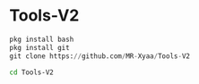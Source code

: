 # Tools-V2
```python
pkg install bash
pkg install git
git clone https://github.com/MR-Xyaa/Tools-V2
```
```bash
cd Tools-V2
```
